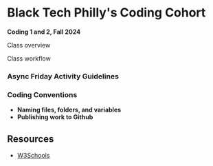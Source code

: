 # Black Tech Philly's Coding Cohort 
**Coding 1 and 2, Fall 2024**

Class overview 

Class workflow

### Async Friday Activity Guidelines


### Coding Conventions 
- **Naming files, folders, and variables**
- **Publishing work to Github** 

## Resources 
- [W3Schools](https://www.w3schools.com/)


##

